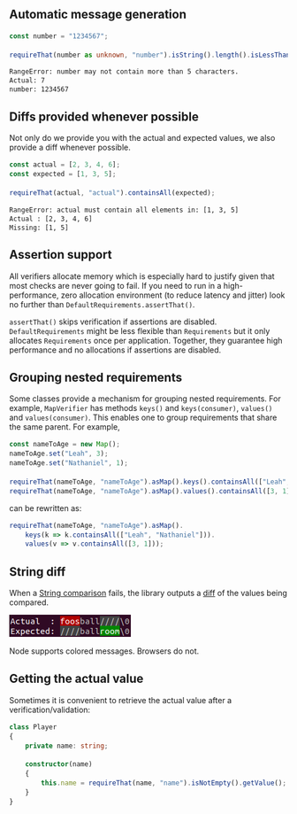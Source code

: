 ## Automatic message generation

```typescript
const number = "1234567";

requireThat(number as unknown, "number").isString().length().isLessThanOrEqualTo(5);
```

```text
RangeError: number may not contain more than 5 characters.
Actual: 7
number: 1234567
```

## Diffs provided whenever possible

Not only do we provide you with the actual and expected values, we also provide a diff whenever possible.

```typescript
const actual = [2, 3, 4, 6];
const expected = [1, 3, 5];

requireThat(actual, "actual").containsAll(expected);
```

```text
RangeError: actual must contain all elements in: [1, 3, 5]
Actual : [2, 3, 4, 6]
Missing: [1, 5]
```

## Assertion support

All verifiers allocate memory which is especially hard to justify given that most checks are never going to
fail. If
you need to run in a high-performance, zero allocation environment (to reduce latency and jitter) look no
further than
`DefaultRequirements.assertThat()`.

`assertThat()` skips verification if assertions are disabled. `DefaultRequirements` might be less flexible
than `Requirements` but it only allocates `Requirements` once per application. Together, they guarantee high
performance and no allocations if assertions are disabled.

## Grouping nested requirements

Some classes provide a mechanism for grouping nested requirements. For example, `MapVerifier` has
methods `keys()` and
`keys(consumer)`, `values()` and `values(consumer)`. This enables one to group requirements that share the
same parent.
For example,

```typescript
const nameToAge = new Map();
nameToAge.set("Leah", 3);
nameToAge.set("Nathaniel", 1);

requireThat(nameToAge, "nameToAge").asMap().keys().containsAll(["Leah", "Nathaniel"]);
requireThat(nameToAge, "nameToAge").asMap().values().containsAll([3, 1]);
```

can be rewritten as:

```typescript
requireThat(nameToAge, "nameToAge").asMap().
	keys(k => k.containsAll(["Leah", "Nathaniel"])).
	values(v => v.containsAll([3, 1]));
```

## String diff

When
a [String comparison](https://cowwoc.github.io/requirements.js/4.0.0/docs/api/ObjectVerifier.html#isEqualTo)
fails, the library outputs a [diff](String_Diff.md) of the values being compared.

![colored-diff-example4.png](colored-diff-example4.png)

Node supports colored messages. Browsers do not.

## Getting the actual value

Sometimes it is convenient to retrieve the actual value after a verification/validation:

```typescript
class Player
{
	private name: string;

	constructor(name)
	{
		this.name = requireThat(name, "name").isNotEmpty().getValue();
	}
}
```